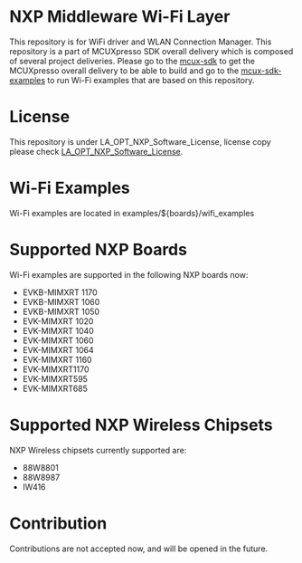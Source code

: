 
# NXP Middleware Wi-Fi Layer

This repository is for WiFi driver and WLAN Connection Manager. This repository is a part of MCUXpresso SDK overall delivery which is composed of several project deliveries. Please go to the [mcux-sdk](https://github.com/NXPmicro/mcux-sdk/) to get the MCUXpresso overall delivery to be able to build and go to the [mcux-sdk-examples](https://github.com/nxp-mcuxpresso/mcux-sdk-examples) to run Wi-Fi examples that are based on this repository.

# License

This repository is under LA_OPT_NXP_Software_License, license copy please check [LA_OPT_NXP_Software_License](https://github.com/NXP/wifi_nxp/blob/mcux_wifi_release/LA_OPT_NXP_Software_License.txt).

# Wi-Fi Examples

Wi-Fi examples are located in examples/${boards}/wifi_examples

# Supported NXP Boards

Wi-Fi examples are supported in the following NXP boards now:
- EVKB-MIMXRT 1170
- EVKB-MIMXRT 1060
- EVKB-MIMXRT 1050
- EVK-MIMXRT 1020
- EVK-MIMXRT 1040
- EVK-MIMXRT 1060
- EVK-MIMXRT 1064
- EVK-MIMXRT 1160
- EVK-MIMXRT1170
- EVK-MIMXRT595
- EVK-MIMXRT685

# Supported NXP Wireless Chipsets

NXP Wireless chipsets currently supported are:
- 88W8801
- 88W8987
- IW416

# Contribution

Contributions are not accepted now, and will be opened in the future.
